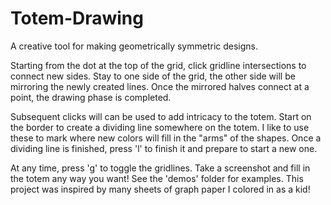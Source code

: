 # Totem-Drawing

A creative tool for making geometrically symmetric designs.

Starting from the dot at the top of the grid, click gridline intersections to connect new sides. Stay to one side of the grid, the other side will be mirroring the newly created lines. Once the mirrored halves connect at a point, the drawing phase is completed.

Subsequent clicks will can be used to add intricacy to the totem. Start on the border to create a dividing line somewhere on the totem. I like to use these to mark where new colors will fill in the "arms" of the shapes. Once a dividing line is finished, press 'l' to finish it and prepare to start a new one.

At any time, press 'g' to toggle the gridlines. Take a screenshot and fill in the totem any way you want! See the 'demos' folder for examples. This project was inspired by many sheets of graph paper I colored in as a kid!
